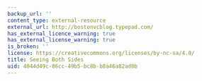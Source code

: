 ```yaml
---
backup_url: ''
content_type: external-resource
external_url: http://bostonvcblog.typepad.com/
has_external_licence_warning: true
has_external_license_warning: true
is_broken: ''
license: https://creativecommons.org/licenses/by-nc-sa/4.0/
title: Seeing Both Sides
uid: 4044d49c-86cc-49b5-bc8b-b8a46a82ad0b
---
```

